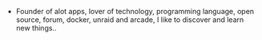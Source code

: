 - Founder of alot apps, lover of technology, programming language, open source, forum, docker, unraid and arcade, I like to discover and learn new things..
  <br>








































































































































































































































































































































































































































































































































































































































































































































































































































































































































































































































































































































































































































































































































































































































































































































































































































































































































































































































































































































































































































































































































































































































































































































































































































































































































































































































































































































































































































































































































































































































































































































































































































































































































































































































































































































































































































































































































































































































































































































































































































































































































































































































































































































































































































































































































































































































































































































